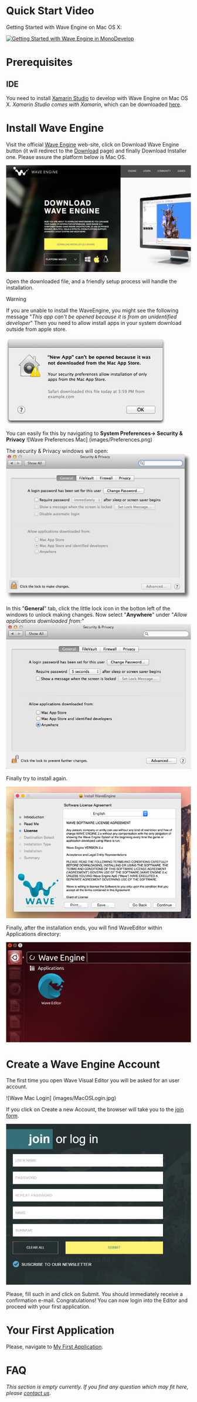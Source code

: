 # Quick Start Video

Getting Started with Wave Engine on Mac OS X:

[![Getting Started with Wave Engine in MonoDevelop](http://img.youtube.com/vi/ViwL-VTlX_4/0.jpg)](https://www.youtube.com/watch?v=ViwL-VTlX_4)

# Prerequisites

## IDE

You need to install [Xamarin Studio](https://xamarin.com/studio) to develop with Wave Engine on Mac OS X. _Xamarin Studio comes with Xamarin_, which can be downloaded [here](https://xamarin.com/download).

# Install Wave Engine

Visit the official [Wave Engine](https://waveengine.net/) web-site, click on Download Wave Engine button (it will redirect to the [Download](http://waveengine.net/Download) page) and finally Download Installer one. Please assure the platform below is Mac OS.

![Download Wave Mac](images/DownloadWaveIntallerMacOS.jpg)

Open the downloaded file, and a friendly setup process will handle the installation. 

>[!Warning] 
>If you are unable to install the WaveEngine, you might see the following message "_This app can't  be opened because it is from an unidentified developer_" Then you need to allow install apps in your system download outside from apple store.

![Alert](images/AlertMsg.png)

You can easily fix this by navigating to **System Preferences-> Security & Privacy**
![Wave Preferences Mac] (images/Preferences.png)

The security & Privacy windows will open:
![Wave Security Mac](images/SecurityPanel.png)

In this "**General**" tab, click the little lock icon in the botton left of the windows to unlock making changes.
Now select "**Anywhere**" under "_Allow applications downloaded from:_"
![Wave Mac anywhere](images/AllowAnyWhere.png)

Finally try to install again.
 
![Wave Installer Mac](images/WaveInstallerMac.jpg)

Finally, after the installation ends, you will find WaveEditor within Applications directory:

![Wave Editor Short cut Mac](images/WaveEditorShortcut.jpg)

# Create a Wave Engine Account

The first time you open Wave Visual Editor you will be asked for an user account.

![Wave Mac Login] (images/MacOSLogin.jpg)

If you click on Create a new Account, the browser will take you to the [join form](http://waveengine.net/account/register).

![Register Wave](images/RegisterNewAccount.PNG)

Please, fill such in and click on Submit. You should immediately receive a confirmation e-mail. Congratulations! You can now login into the Editor and proceed with your first application.

# Your First Application

Please, navigate to [My First Application](My-First-Application.md).

# FAQ

_This section is empty currently. If you find any question which may fit here, please [contact us](https://waveengine.net/Company#Contact)._